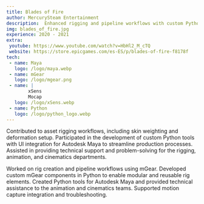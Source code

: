 ```yaml
---
title: Blades of Fire
author: MercurySteam Entertainment
description:  Enhanced rigging and pipeline workflows with custom Python tools and mGear components in Maya, supporting animation and mocap integration.
img: blades_of_fire.jpg
experience: 2020 - 2021
extra:
 youtube: https://www.youtube.com/watch?v=HbHl2_M_cTQ
 website: https://store.epicgames.com/es-ES/p/blades-of-fire-f8178f
tech:
 - name: Maya
   logo: /logo/maya.webp
 - name: mGear
   logo: /logo/mgear.png
 - name: |
        xSens
        Mocap
   logo: /logo/xSens.webp
 - name: Python
   logo: /logo/python_logo.webp
---
```

Contributed to asset rigging workflows, including skin weighting and deformation setup. Participated in the development of custom Python tools with UI integration for Autodesk Maya to streamline production processes. Assisted in providing technical support and problem-solving for the rigging, animation, and cinematics departments.

Worked on rig creation and pipeline workflows using mGear. Developed custom mGear components in Python to enable modular and reusable rig elements. Created Python tools for Autodesk Maya and provided technical assistance to the animation and cinematics teams. Supported motion capture integration and troubleshooting.
